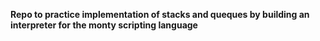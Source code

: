 **Repo to practice implementation of stacks and queques by building an interpreter for the monty scripting language**
